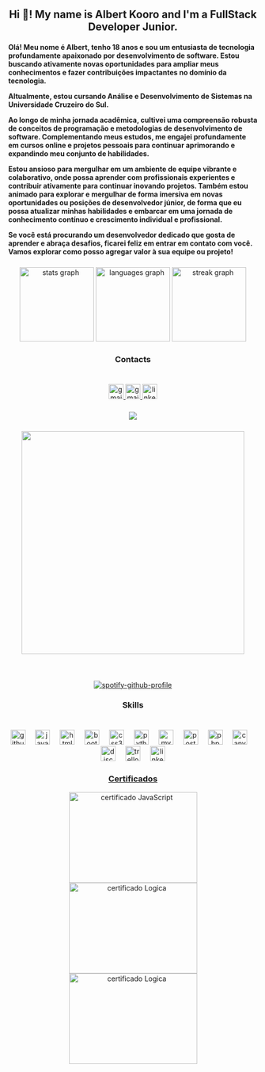 <h2 align="center">Hi 👋! My name is Albert Kooro and I'm a FullStack Developer Junior.</h2>

<h4>Olá! Meu nome é Albert, tenho 18 anos e sou um entusiasta de tecnologia profundamente apaixonado por desenvolvimento de software. Estou buscando ativamente novas oportunidades para ampliar meus conhecimentos e fazer contribuições impactantes no domínio da tecnologia.

 
Altualmente, estou cursando Análise e Desenvolvimento de Sistemas na Universidade Cruzeiro do Sul.

Ao longo de minha jornada acadêmica, cultivei uma compreensão robusta de conceitos de programação e metodologias de desenvolvimento de software. Complementando meus estudos, me engajei profundamente em cursos online e projetos pessoais para continuar aprimorando e expandindo meu conjunto de habilidades.

Estou ansioso para mergulhar em um ambiente de equipe vibrante e colaborativo, onde possa aprender com profissionais experientes e contribuir ativamente para continuar inovando projetos. Também estou animado para explorar e mergulhar de forma imersiva em novas oportunidades ou posições de desenvolvedor júnior, de forma que eu possa atualizar minhas habilidades e embarcar em uma jornada de conhecimento contínuo e crescimento individual e profissional.

Se você está procurando um desenvolvedor dedicado que gosta de aprender e abraça desafios, ficarei feliz em entrar em contato com você. Vamos explorar como posso agregar valor à sua equipe ou projeto!</h4>

###

<div align="center">
  <img src="https://github-readme-stats.vercel.app/api?username=AlbertKoor&hide_title=true&hide_rank=false&show_icons=true&include_all_commits=true&count_private=true&disable_animations=false&theme=merko&locale=en&hide_border=true" height="150" alt="stats graph"  />
  <img src="https://github-readme-stats.vercel.app/api/top-langs?username=AlbertKoor&locale=en&hide_title=true&layout=compact&card_width=320&langs_count=5&theme=merko&hide_border=true" height="150" alt="languages graph"  />
  <img src="https://streak-stats.demolab.com?user=AlbertKoor&locale=en&mode=weekly&theme=merko&hide_border=true&border_radius=5" height="150" alt="streak graph"  />
</div>

###

<h3 align="center">Contacts</h3>

###

<br clear="both">



<div align="center">
  <a href="mailto:albertkoori12@gmail.com"> <img src="https://img.shields.io/static/v1?message=Gmail&logo=gmail&label=&color=D14836&logoColor=white&labelColor=&style=for-the-badge" height="30" alt="gmail logo"/> </a>
 <a href="mailto:albertkooro@outlook.com"> <img src="https://img.shields.io/static/v1?message=Gmail&logo=gmail&label=&color=D14836&logoColor=white&labelColor=&style=for-the-badge" height="30" alt="gmail logo"/> </a>
  <a href="https://www.linkedin.com/in/albert-kooro/"> <img src="https://img.shields.io/static/v1?message=LinkedIn&logo=linkedin&label=&color=0077B5&logoColor=white&labelColor=&style=for-the-badge" height="30" alt="linkedin logo"/> </a>
</div>

###
###

<div align="center">
  <img src="https://profile-counter.glitch.me/AlbertKoor/count.svg?"  />
</div>



###

<div align="center">
  <img height="450" src="https://media.giphy.com/media/Dg4TxjYikCpiGd7tYs/giphy.gif?cid=82a1493bnf1ggg54re3z6wdll4a76kdbnyatd1l3q1n6g22y&ep=v1_gifs_trending&rid=giphy.gif&ct=g"  />
</div>

###

<br clear="both">

<div align="center">
  
  [![spotify-github-profile](https://spotify-github-profile.vercel.app/api/view?uid=d7nitcp989sb7g5lrim08bon8&cover_image=true&theme=default&show_offline=false&background_color=000000&interchange=true&bar_color=148f23&bar_color_cover=false)](https://github.com/kittinan/spotify-github-profile)
  
</div>

<h3 align="center">Skills</h3>

###

<br clear="both">

<div align="center">
  <img src="https://img.shields.io/badge/GitHub-181717?logo=github&logoColor=white&style=for-the-badge" height="30" alt="github logo"  />
  <img width="12" />
  <img src="https://skillicons.dev/icons?i=js" height="30" alt="javascript logo"  />
  <img width="12" />
  <img src="https://skillicons.dev/icons?i=html" height="30" alt="html5 logo"  />
  <img width="12" />
  <img src="https://cdn.simpleicons.org/bootstrap/7952B3" height="30" alt="bootstrap logo"  />
  <img width="12" />
  <img src="https://skillicons.dev/icons?i=css" height="30" alt="css3 logo"  />
  <img width="12" />
  <img src="https://cdn.jsdelivr.net/gh/devicons/devicon/icons/python/python-original.svg" height="30" alt="python logo"  />
  <img width="12" />
  <img src="https://skillicons.dev/icons?i=mysql" height="30" alt="mysql logo"  />
  <img width="12" />
  <img src="https://cdn.jsdelivr.net/gh/devicons/devicon/icons/postgresql/postgresql-original.svg" height="30" alt="postgresql logo"  />
  <img width="12" />
  <img src="https://cdn.jsdelivr.net/gh/devicons/devicon/icons/php/php-original.svg" height="30" alt="php logo"  />
  <img width="12" />
  <img src="https://cdn.simpleicons.org/canva/00C4CC" height="30" alt="canva logo"  />
  <img width="12" />
  <img src="https://cdn.simpleicons.org/discord/5865F2" height="30" alt="discord logo"  />
  <img width="12" />
  <img src="https://cdn.simpleicons.org/trello/0052CC" height="30" alt="trello logo"  />
  <img width="12" />
  <a href="https://www.linkedin.com/in/albert-kooro/"><img src="https://cdn.simpleicons.org/linkedin/0A66C2" height="30" alt="linkedin logo"  />
</div>

<h3 align="center"> Certificados </h3>
<div align="center"> <a href="https://media.licdn.com/dms/image/D4D22AQE8J3NRUxDHxw/feedshare-shrink_800/0/1713469692572?e=1716422400&v=beta&t=XlYeYwq5hFmd_JWy3o0wKYHqBwcrQFFhE9_urO7V6h0"> <img alt="certificado JavaScript" src="https://media.licdn.com/dms/image/D4D22AQE8J3NRUxDHxw/feedshare-shrink_800/0/1713469692572?e=1716422400&v=beta&t=XlYeYwq5hFmd_JWy3o0wKYHqBwcrQFFhE9_urO7V6h0" width="259" height="183" /> </a>
 <a href="https://media.licdn.com/dms/image/D4D2DAQFNMV61qTfo1g/profile-treasury-image-shrink_800_800/0/1713550677179?e=1715572800&v=beta&t=AogZiFDRz211ILwG7xmrxVt9n5xmOlapkNnmrVPXwn0" img alt="certificado HTML e CSS" src="https://media.licdn.com/dms/image/D4D2DAQFNMV61qTfo1g/profile-treasury-image-shrink_800_800/0/1713550677179?e=1715572800&v=beta&t=AogZiFDRz211ILwG7xmrxVt9n5xmOlapkNnmrVPXwn0" width="259" height="183" /> </a>
<a href="https://udemy-certificate.s3.amazonaws.com/image/UC-8412b34a-6a59-4d6b-9377-5780a61f92a4.jpg?v=1713505226000"> <img alt="certificado Logica" src="https://udemy-certificate.s3.amazonaws.com/image/UC-8412b34a-6a59-4d6b-9377-5780a61f92a4.jpg?v=1713505226000" width="259" height="183" /> </a>
<a href="https://media.licdn.com/dms/image/D4D22AQGlw-qoNwDfVA/feedshare-shrink_800/0/1713490724740?e=1716422400&v=beta&t=32V1zTabcbPTMQ-R-pz0O_4pFsdjGqYyRJxIBIzgnEA"> <img alt="certificado Logica" src="https://media.licdn.com/dms/image/D4D22AQGlw-qoNwDfVA/feedshare-shrink_800/0/1713490724740?e=1716422400&v=beta&t=32V1zTabcbPTMQ-R-pz0O_4pFsdjGqYyRJxIBIzgnEA" width="259" height="183" /> </a>

###
